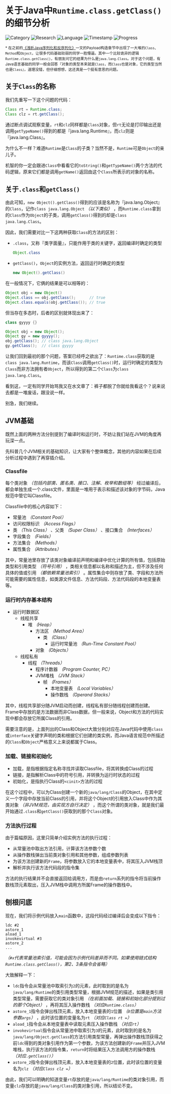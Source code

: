 # 关于Java中`Runtime.class.getClass()`的细节分析

![Category](https://img.shields.io/badge/category-security_research-blue.svg)
![Research](https://img.shields.io/badge/research-web_security-blue.svg)
![Language](https://img.shields.io/badge/lang-java-blue.svg)
![Timestamp](https://img.shields.io/badge/timestamp-1550139196-lightgrey.svg)
![Progress](https://img.shields.io/badge/progress-100%25-brightgreen.svg)

<sub>* 在之前的[《浅析Java序列化和反序列化》](../2019/about-java-serialization-and-deserialization.md)一文的Payload构造章节中出现了一大堆的`Class`、`Method`和`Object`，让很多代码基础较弱的同学一脸懵逼。其中一个比较诡异的逻辑`Runtime.class.getClass()`，有朋友问它的结果为什么是`java.lang.Class`。对于这个问题，有Java语言基础的同学一般会回答『对象的类型本来就是`Class`，而`Class`也是对象，它的类型当然也是`Class`』，道理没错，但仔细想想，这还真是一个挺有意思的问题。</sub>

## 关于`Class`的名称

我们先重写一下这个问题的代码：

```java
Class rt = Runtime.class;
Class clz = rt.getClass();
```

通过断点调试观察变量，`rt`和`clz`同样都是`Class`对象，但`rt`无论是打印输出还是调用`getTypeName()`得到的都是『java.lang.Runtime』，而`clz`则是『java.lang.Class』。

为什么不一样？难道`Runtime`是`Class`的子类？当然不是，`Runtime`可是`Object`的亲儿子。

机智的你一定会跟进`Class`中看看它的`toString()`和`getTypeName()`两个方法的代码逻辑，原来它们都是调用`getName()`返回由这个`Class`所表示的对象的名称。

## 关于`.class`和`getClass()`

由此可知，`new Object().getClass()`得到的应该是名称为『java.lang.Object』的`Class`，记作`class java.lang.Object` *（以下类似）* ，而`Runtime.class`拿到的`Class`作为`Object`的子类，调用`getClass()`得到的却是`class java.lang.Class`。

因此，我们需要对比一下这两种获取`Class`的方法的区别：

- `.class`，又称『类字面量』，只能作用于类的关键字，返回编译时确定的类型
    ```java
    Object.class
    ```
- `getClass()`，`Object`的实例方法，返回运行时确定的类型
    ```java
    new Object().getClass()
    ```

在一般情况下，它俩的结果是可以相等的：

```java
Object obj = new Object()
Object.class == obj.getClass();      // true
Object.class.equals(obj.getClass()); // true
```

但当存在多态时，后者的区别就体现出来了：

```java
class gyyyy {}

Object obj = new Object();
Object gy = new gyyyy();
obj.getClass(); // class java.lang.Object
gy.getClass();  // class gyyyy
```

让我们回到最初的那个问题，答案已经呼之欲出了：`Runtime.class`获取的是`class java.lang.Runtime`，而该`Class`调用`getClass()`时，运行时确定的类型为`Class`而非方法拥有者`Object`，所以得到的第二个`Class`为`class java.lang.Class`。

看到这，一定有同学开始骂我又在水文章了：裤子都脱了你就给我看这个？说来说去都是一堆废话，跟没说一样。

别急，我们继续。

## JVM基础

既然上面的两种方法分别提到了编译时和运行时，不妨让我们站在JVM的角度再玩深一点。

先科普几个JVM相关的基础知识，让大家有个整体概念，其他的内容如果在后续分析过程中遇到了再穿插介绍。

### Classfile

每个类对象 *（包括内部类、匿名类、接口、注解、枚举和数组等）* 经过编译后，都会单独生成一个.class文件，里面是一堆用于表示和描述该对象的字节码，Java规范中管它叫Classfile。

Classfile中的核心内容如下：

- 常量池 *（Constant Pool）*
- 访问权限标识 *（Access Flags）*
- 类 *（This Class）* 、父类 *（Super Class）* 、接口集合 *（Interfaces）*
- 字段集合 *（Fields）*
- 方法集合 *（Methods）*
- 属性集合 *（Attributes）* 

其中，常量池里存放了该类对象编译前声明和编译中优化计算的所有值，包括原始类型和引用类型 *（符号引用）* ，类相关信息都以名称和描述为主，但不涉及任何具体的值或引用 *（都依赖常量池索引）* 。属性集合中则存放了类、字段和方法所可能需要的属性信息，如类源文件信息、方法代码段、方法代码段的本地变量表等。

### 运行时内存基本结构

- 运行时数据区
    - 线程共享
        - 堆 *（Heap）*
            - 方法区 *（Method Area）*
                - 类 *（Class）*
                    - 运行时常量池 *（Run-Time Constant Pool）*
            - 对象 *（Objects）*
    - 线程私有
        - 线程 *（Threads）*
            - 程序计数器 *（Program Counter, PC）*
            - JVM堆栈 *（JVM Stack）*
                - 帧 *（Frames）*
                    - 本地变量表 *（Local Variables）*
                    - 操作数栈 *（Operand Stacks）*

其中，线程共享部分随JVM启动而创建，线程私有部分随线程创建而创建。Frame中存放的是方法数据而非Class数据，但一般来说，Object和方法的代码实现中都会存放它所属Class的引用。

需要注意的是，上面列出的Class和Object大致分别对应在Java代码中使用`class`或`interface`关键字声明的类和根据它们创建的类实例，而Java语言规范中所描述的`Class`和`Object`严格意义上来说都属于Class。

### 加载、链接和初始化

- 加载，是指根据指定名称寻找并读取Classfile，将其转换成Class的过程
- 链接，是指解析Class中的符号引用，并转换为运行时状态的过程
- 初始化，是指执行Class的`<cinit>`方法的过程

在这个过程中，可以为Class创建一个新的`java/lang/Class`的Object，在其中定义一个字段中存放当前Class的引用，并将这个Object的引用放入Class中作为其类对象 *（非JVM规范，由实现方自行决定）* ，而这个所谓的类对象，就是我们最开始通过`.class`和`getClass()`获取到的那个`Class`对象。

### 方法执行过程

由于篇幅原因，这里只简单介绍实例方法的执行过程：

- 从常量池中取出方法引用，计算该方法参数个数
- 从操作数栈弹出当前类对象引用和其他参数，组成参数列表
- 为该方法创建新的`Frame`，将参数放入它的本地变量表中，将其压入JVM栈顶
- 解析并执行该方法代码段的指令集

方法的执行结果并不会直接返回给调用方，而是由`return`系列的指令将当前操作数栈顶元素取出，压入JVM栈中调用方所属Frame的操作数栈中。

## 刨根问底

现在，我们将示例代码放入`main`函数中，这段代码经过编译后会变成以下指令：

```plain
ldc #2
astore_1
aload_1
invokevirtual #3
astore_2
...
```

*（`#x`代表常量池索引值，可能会因为示例代码差异而不同。如果使用链式结构`Runtime.class.getClass()`，第2、3条指令会省略）*

大致解释一下：

- `ldc`指令会从常量池中取索引为`2`的元素，此时取到的是名为`java/lang/Runtime`的类引用类型常量，根据JVM规范的描述，如果是类引用类型常量，需要获取它的类对象引用 *（在前面加载、链接和初始化部分提到过的那个Object）* ，再将其压入操作数栈 *（对应`Runtime.class`）*
- `astore_1`指令会弹出栈顶元素，放入本地变量表的`1`位置 *（`0`位置是`main`方法参数`args`）* ，此时该位置的变量名为`rt` *（对应`Class rt =`）*
- `aload_1`指令会从本地变量表中读取元素压入操作数栈 *（对应`rt`）*
- `invokevirtual`指令会从常量池中取索引为`3`的元素，此时取到的是名为`java/lang/Object.getClass`的方法引用类型常量，再弹出操作数栈顶获得之前`ldc`得到的类对象引用作为第一个参数，为该方法创建新的`Frame`并压入JVM堆栈，执行该方法的指令集，`return`时将结果压入方法调用方的操作数栈 *（对应`.getClass()`）*
- `astore_2`指令会弹出栈顶元素，放入本地变量表的`2`位置，此时该位置的变量名为`clz` *（对应`Class clz =`）*

由此，我们可以明确的知道变量`rt`存放的是`java/lang/Runtime`的类对象引用，而变量`clz`存放的是`java/lang/Class`的类对象引用，所以结论不变。